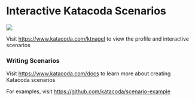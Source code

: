 # Interactive Katacoda Scenarios

[![](http://shields.katacoda.com/katacoda/ktnagel/count.svg)](https://www.katacoda.com/ktnagel "Get your profile on Katacoda.com")

Visit https://www.katacoda.com/ktnagel to view the profile and interactive scenarios

### Writing Scenarios
Visit https://www.katacoda.com/docs to learn more about creating Katacoda scenarios

For examples, visit https://github.com/katacoda/scenario-example
